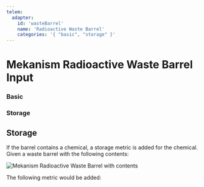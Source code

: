 ```yaml
---
telem:
  adapter:
    id: 'wasteBarrel'
    name: 'Radioactive Waste Barrel'
    categories: '{ "basic", "storage" }'
---
```


<script setup>
  import { data as metrics } from './common/metrics.data.ts'
</script>

# Mekanism Radioactive Waste Barrel Input <RepoLink path="lib/input/mekanism/RadioactiveWasteBarrelInputAdapter.lua" />

<!--@include: ./common/preamble.md -->

### Basic

<MetricTable
  prefix="mekwastebarrel:"
  :metrics="[
    { name: 'filled_percentage',  value: '0.0 - 1.0' }
  ]"
/>

### Storage

<MetricTable
  prefix="mekwastebarrel:"
  :metrics="[
    { name: 'stored',   value: '0.0 - inf', unit: 'B' },
    { name: 'capacity', value: '0.0 - inf', unit: 'B' },
    { name: 'needed',   value: '0.0 - inf', unit: 'B' }
  ]"
/>

## Storage
If the barrel contains a chemical, a storage metric is added for the chemical. Given a waste barrel with the following contents:

![Mekanism Radioactive Waste Barrel with contents](/assets/mekanism-waste-barrel-contents.webp)

The following metric would be added:

<MetricTable
  prefix="storage:"
  :metrics="[
    { name: 'mekanism:spent_nuclear_waste', value: '491.92', unit: 'B' }
  ]"
/>
